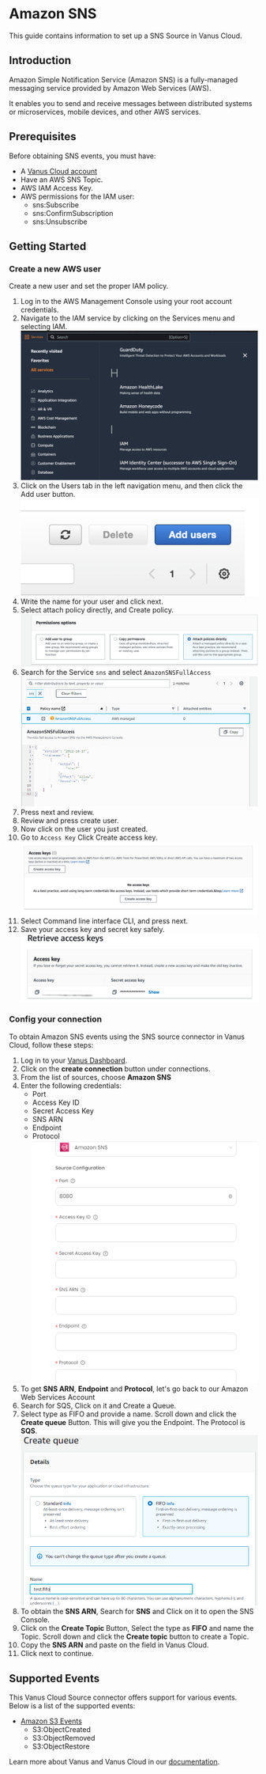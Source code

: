 # Amazon SNS

This guide contains information to set up a SNS Source in Vanus Cloud.

## Introduction

Amazon Simple Notification Service (Amazon SNS) is a fully-managed messaging service provided by Amazon Web Services (AWS).

It enables you to send and receive messages between distributed systems or microservices, mobile devices, and other AWS services.

## Prerequisites

Before obtaining SNS events, you must have:

- A [Vanus Cloud account](https://cloud.vanus.ai)
- Have an AWS SNS Topic.
- AWS IAM Access Key.
- AWS permissions for the IAM user:
  - sns:Subscribe
  - sns:ConfirmSubscription
  - sns:Unsubscribe

## Getting Started

### Create a new AWS user

Create a new user and set the proper IAM policy.

1. Log in to the AWS Management Console using your root account credentials.
2. Navigate to the IAM service by clicking on the Services menu and selecting IAM.
   ![](images/findIAM.png)
3. Click on the Users tab in the left navigation menu, and then click the Add user button.
   ![](images/AddUser.png)
4. Write the name for your user and click next.
5. Select attach policy directly, and Create policy.
   ![](images/permissionoption.png)
6. Search for the Service `sns` and select `AmazonSNSFullAccess`
   ![](images/full-access-sns.png)
7. Press next and review.
8. Review and press create user.
9. Now click on the user you just created.
10. Go to `Access Key` Click Create access key.
    ![](images/createAccesskey.png)
11. Select Command line interface CLI, and press next.
12. Save your access key and secret key safely.
    ![](images/img.png)

### Config your connection

To obtain Amazon SNS events using the SNS source connector in Vanus Cloud, follow these steps:

1. Log in to your [Vanus Dashboard](https://cloud.vanus.ai/dashboard).
2. Click on the **create connection** button under connections.
3. From the list of sources, choose **Amazon SNS**
4. Enter the following credentials:
   - Port
   - Access Key ID
   - Secret Access Key
   - SNS ARN
   - Endpoint
   - Protocol
     ![img.png](images/vanus-sns.png)
5. To get **SNS ARN**, **Endpoint** and **Protocol**, let's go back to our Amazon Web Services Account
6. Search for SQS, Click on it and Create a Queue.
7. Select type as FIFO and provide a name. Scroll down and click the **Create queue** Button. This will give you the Endpoint. The Protocol is **SQS**.
   ![img.png](images/sqs-fifo.png)
8. To obtain the **SNS ARN**, Search for **SNS** and Click on it to open the SNS Console.
9. Click on the **Create Topic** Button, Select the type as **FIFO** and name the Topic. Scroll down and click the **Create topic** button to create a Topic.
10. Copy the **SNS ARN** and paste on the field in Vanus Cloud.
11. Click next to continue.

## Supported Events

This Vanus Cloud Source connector offers support for various events. Below is a list of the supported events:

- [Amazon S3 Events](events.md#amazon-s3-events)
  - S3:ObjectCreated
  - S3:ObjectRemoved
  - S3:ObjectRestore

Learn more about Vanus and Vanus Cloud in our [documentation](https://docs.vanus.ai).
